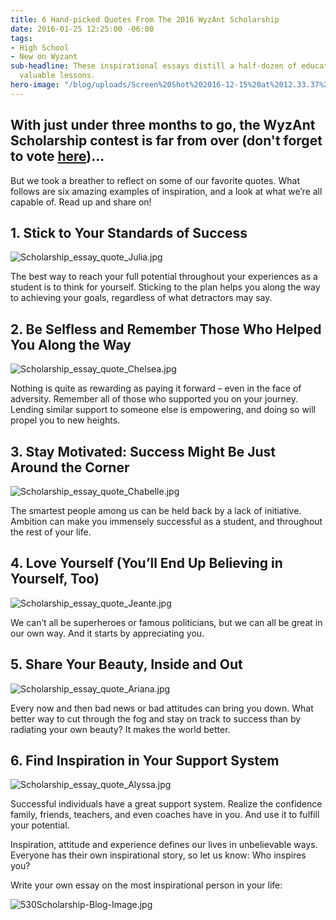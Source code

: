 ```yaml
---
title: 6 Hand-picked Quotes From The 2016 WyzAnt Scholarship
date: 2016-01-25 12:25:00 -06:00
tags:
- High School
- New on Wyzant
sub-headline: These inspirational essays distill a half-dozen of education’s most
  valuable lessons.
hero-image: "/blog/uploads/Screen%20Shot%202016-12-15%20at%2012.33.37%20PM%20(1).png"
---
```


## With just under three months to go, the WyzAnt Scholarship contest is far from over (don't forget to vote [here](https://www.wyzant.com/scholarships/SubmittedEssays))...

But we took a breather to reflect on some of our favorite quotes. What follows are six amazing examples of inspiration, and a look at what we’re all capable of.  Read up and share on!

## 1. Stick to Your Standards of Success

![Scholarship_essay_quote_Julia.jpg](/blog/uploads/Scholarship_essay_quote_Julia.jpg)

The best way to reach your full potential throughout your experiences as a student is to think for yourself. Sticking to the plan helps you along the way to achieving your goals, regardless of what detractors may say.

## 2. Be Selfless and Remember Those Who Helped You Along the Way

![Scholarship_essay_quote_Chelsea.jpg](/blog/uploads/Scholarship_essay_quote_Chelsea.jpg)

Nothing is quite as rewarding as paying it forward – even in the face of adversity. Remember all of those who supported you on your journey. Lending similar support to someone else is empowering, and doing so will propel you to new heights.

## 3. Stay Motivated: Success Might Be Just Around the Corner

![Scholarship_essay_quote_Chabelle.jpg](/blog/uploads/Scholarship_essay_quote_Chabelle.jpg)

The smartest people among us can be held back by a lack of initiative.  Ambition can make you immensely successful as a student, and throughout the rest of your life.

## 4. Love Yourself (You’ll End Up Believing in Yourself, Too)

![Scholarship_essay_quote_Jeante.jpg](/blog/uploads/Scholarship_essay_quote_Jeante.jpg)

We can’t all be superheroes or famous politicians, but we can all be great in our own way. And it starts by appreciating you.

## 5. Share Your Beauty, Inside and Out

![Scholarship_essay_quote_Ariana.jpg](/blog/uploads/Scholarship_essay_quote_Ariana.jpg)

Every now and then bad news or bad attitudes can bring you down. What better way to cut through the fog and stay on track to success than by radiating your own beauty? It makes the world better.

## 6. Find Inspiration in Your Support System

![Scholarship_essay_quote_Alyssa.jpg](/blog/uploads/Scholarship_essay_quote_Alyssa.jpg)

Successful individuals have a great support system. Realize the confidence family, friends, teachers, and even coaches have in you. And use it to fulfill your potential.

Inspiration, attitude and experience defines our lives in unbelievable ways. Everyone has their own inspirational story, so let us know: Who inspires you?

Write your own essay on the most inspirational person in your life:

![[530Scholarship-Blog-Image.jpg](/blog/uploads/530Scholarship-Blog-Image.jpg)](https://www.wyzant.com/scholarships/)